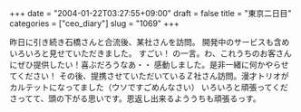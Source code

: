 +++
date = "2004-01-22T03:27:55+09:00"
draft = false
title = "東京二日目"
categories = ["ceo_diary"]
slug = "1069"
+++

昨日に引き続き石橋さんと合流後、某社さんを訪問。
開発中のサービスも含めいろいろと見せていただきました。
すごい！
の一言。わ、これうちのお客さんにぜひ提供したい！喜ぶだろうなあ・・
感動しました。是非一緒に何かやらせてください！
その後、提携させていただいているＺ社さん訪問。漫才トリオがカルテットになってました（ウソですごめんなさい）
いろいろと頑張ってくださってて、頭の下がる思いです。恩返し出来るよううちも頑張るっす。
